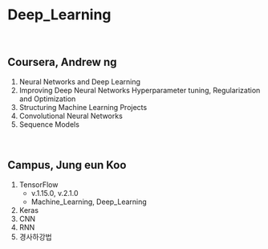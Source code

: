 # Deep_Learning
<br>

## Coursera, Andrew ng

1. Neural Networks and Deep Learning
2. Improving Deep Neural Networks Hyperparameter tuning, Regularization and Optimization
3. Structuring Machine Learning Projects
4. Convolutional Neural Networks
5. Sequence Models

<br>

## Campus, Jung eun Koo

1. TensorFlow
   - v.1.15.0, v.2.1.0
   - Machine_Learning, Deep_Learning
2. Keras
3. CNN
4. RNN
5. 경사하강법

